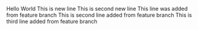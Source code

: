 Hello
World
This is new line
This is second new line
This line was added from feature branch
This is second line added from feature branch
This is third line added from feature branch
